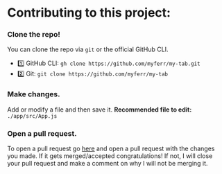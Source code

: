 # Contributing to this project:

### Clone the repo!
You can clone the repo via `git` or the official GitHub CLI.
* 1️⃣ GitHub CLI: `gh clone https://github.com/myferr/my-tab.git`
* 2️⃣ Git: `git clone https://github.com/myferr/my-tab`

### Make changes.
Add or modify a file and then save it.
**Recommended file to edit:** `./app/src/App.js`

### Open a pull request.
To open a pull request go [here](https://github.com/myferr/my-tab/pulls) and open a pull request with the changes you made.
If it gets merged/accepted congratulations! If not, I will close your pull request and make a comment on why I will not be merging it.
